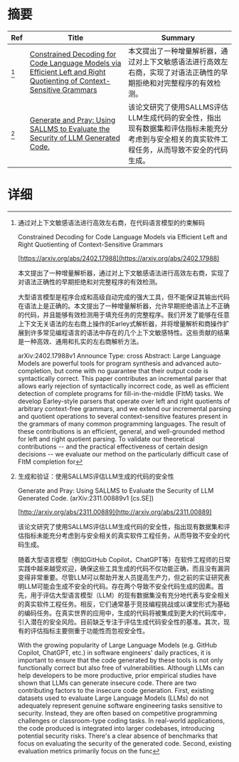 # 摘要

| Ref | Title | Summary |
| --- | --- | --- |
| [^1] | [Constrained Decoding for Code Language Models via Efficient Left and Right Quotienting of Context-Sensitive Grammars](https://arxiv.org/abs/2402.17988) | 本文提出了一种增量解析器，通过对上下文敏感语法进行高效左右商，实现了对语法正确性的早期拒绝和对完整程序的有效检测。 |
| [^2] | [Generate and Pray: Using SALLMS to Evaluate the Security of LLM Generated Code.](http://arxiv.org/abs/2311.00889) | 该论文研究了使用SALLMS评估LLM生成代码的安全性，指出现有数据集和评估指标未能充分考虑到与安全相关的真实软件工程任务，从而导致不安全的代码生成。 |

# 详细

[^1]: 通过对上下文敏感语法进行高效左右商，在代码语言模型的约束解码

    Constrained Decoding for Code Language Models via Efficient Left and Right Quotienting of Context-Sensitive Grammars

    [https://arxiv.org/abs/2402.17988](https://arxiv.org/abs/2402.17988)

    本文提出了一种增量解析器，通过对上下文敏感语法进行高效左右商，实现了对语法正确性的早期拒绝和对完整程序的有效检测。

    

    大型语言模型是程序合成和高级自动完成的强大工具，但不能保证其输出代码在语法上是正确的。本文提出了一种增量解析器，允许早期拒绝语法上不正确的代码，并且能够有效检测用于填充任务的完整程序。我们开发了能够在任意上下文无关语法的左右商上操作的Earley式解析器，并将增量解析和商操作扩展到许多常见编程语言的语法中存在的几个上下文敏感特性。这些贡献的结果是一种高效、通用和扎实的左右商解析方法。

    arXiv:2402.17988v1 Announce Type: cross  Abstract: Large Language Models are powerful tools for program synthesis and advanced auto-completion, but come with no guarantee that their output code is syntactically correct. This paper contributes an incremental parser that allows early rejection of syntactically incorrect code, as well as efficient detection of complete programs for fill-in-the-middle (FItM) tasks. We develop Earley-style parsers that operate over left and right quotients of arbitrary context-free grammars, and we extend our incremental parsing and quotient operations to several context-sensitive features present in the grammars of many common programming languages. The result of these contributions is an efficient, general, and well-grounded method for left and right quotient parsing.   To validate our theoretical contributions -- and the practical effectiveness of certain design decisions -- we evaluate our method on the particularly difficult case of FItM completion for
    
[^2]: 生成和验证：使用SALLMS评估LLM生成的代码的安全性

    Generate and Pray: Using SALLMS to Evaluate the Security of LLM Generated Code. (arXiv:2311.00889v1 [cs.SE])

    [http://arxiv.org/abs/2311.00889](http://arxiv.org/abs/2311.00889)

    该论文研究了使用SALLMS评估LLM生成代码的安全性，指出现有数据集和评估指标未能充分考虑到与安全相关的真实软件工程任务，从而导致不安全的代码生成。

    

    随着大型语言模型（例如GitHub Copilot，ChatGPT等）在软件工程师的日常实践中越来越受欢迎，确保这些工具生成的代码不仅功能正确，而且没有漏洞变得非常重要。尽管LLM可以帮助开发人员提高生产力，但之前的实证研究表明LLM可能会生成不安全的代码。存在两个导致不安全代码生成的因素。首先，用于评估大型语言模型（LLM）的现有数据集没有充分地代表与安全相关的真实软件工程任务。相反，它们通常基于竞技编程挑战或以课堂形式为基础的编码任务。在真实世界的应用中，生成的代码将被集成到更大的代码库中，引入潜在的安全风险。目前缺乏专注于评估生成代码安全性的基准。其次，现有的评估指标主要侧重于功能性而忽视安全性。

    With the growing popularity of Large Language Models (e.g. GitHub Copilot, ChatGPT, etc.) in software engineers' daily practices, it is important to ensure that the code generated by these tools is not only functionally correct but also free of vulnerabilities. Although LLMs can help developers to be more productive, prior empirical studies have shown that LLMs can generate insecure code. There are two contributing factors to the insecure code generation. First, existing datasets used to evaluate Large Language Models (LLMs) do not adequately represent genuine software engineering tasks sensitive to security. Instead, they are often based on competitive programming challenges or classroom-type coding tasks. In real-world applications, the code produced is integrated into larger codebases, introducing potential security risks. There's a clear absence of benchmarks that focus on evaluating the security of the generated code. Second, existing evaluation metrics primarily focus on the func
    

